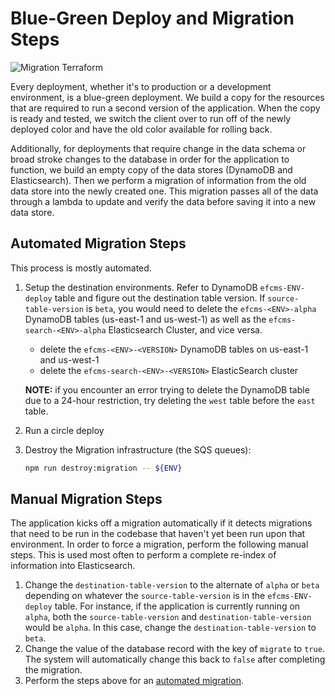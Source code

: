 # Blue-Green Deploy and Migration Steps

![Migration Terraform](https://user-images.githubusercontent.com/1868782/117465361-9f83e400-af1f-11eb-8844-b14fefa2c3d2.png)

Every deployment, whether it's to production or a development environment, is a blue-green deployment. We build a copy for the resources that are required to run a second version of the application. When the copy is ready and tested, we switch the client over to run off of the newly deployed color and have the old color available for rolling back.

Additionally, for deployments that require change in the data schema or broad stroke changes to the database in order for the application to function, we build an empty copy of the data stores (DynamoDB and Elasticsearch). Then we perform a migration of information from the old data store into the newly created one. This migration passes all of the data through a lambda to update and verify the data before saving it into a new data store.

## Automated Migration Steps

This process is mostly automated.

1. Setup the destination environments.  Refer to DynamoDB `efcms-ENV-deploy`  table and figure out the destination table version.  If `source-table-version` is `beta`, you would need to delete the `efcms-<ENV>-alpha` DynamoDB tables (us-east-1 and us-west-1) as well as the `efcms-search-<ENV>-alpha` Elasticsearch Cluster, and vice versa.

    - delete the `efcms-<ENV>-<VERSION>` DynamoDB tables on us-east-1 and us-west-1
    - delete the `efcms-search-<ENV>-<VERSION>` ElasticSearch cluster

    **NOTE:** if you encounter an error trying to delete the DynamoDB table due to a 24-hour restriction, try deleting the `west` table before the `east` table.

2. Run a circle deploy


3. Destroy the Migration infrastructure (the SQS queues):

    ```bash
    npm run destroy:migration -- ${ENV}
    ```

## Manual Migration Steps

The application kicks off a migration automatically if it detects migrations that need to be run in the codebase that haven't yet been run upon that environment. In order to force a migration, perform the following manual steps. This is used most often to perform a complete re-index of information into Elasticsearch.

1. Change the `destination-table-version` to the alternate of `alpha` or `beta` depending on whatever the `source-table-version` is in the `efcms-ENV-deploy` table. For instance, if the application is currently running on `alpha`, both the `source-table-version` and `destination-table-version` would be `alpha`. In this case, change the `destination-table-version` to `beta`.
2. Change the value of the database record with the key of `migrate` to `true`. The system will automatically change this back to `false` after completing the migration.
3. Perform the steps above for an [automated migration](#automated-migration-steps).
 